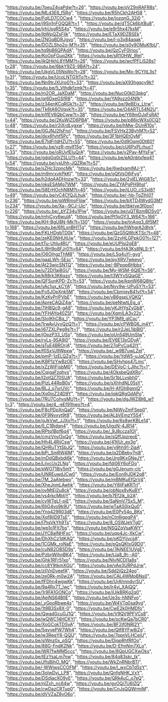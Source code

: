 "https://youtu.be/7peuZ4vaPdw?t=26",
"https://youtu.be/oVZ9nRAFR8s",
"https://youtu.be/MLd3E6_f5Rg",
"https://youtu.be/R5hCkh2AH58    ",
"https://youtu.be/FqlLD7COCw4   ",
"https://youtu.be/jozqnG_32i0 ",
"https://youtu.be/j9Sn1nFGQQ8?t=1 ",
"https://youtu.be/dT5Ck6bXBu8",
"https://youtu.be/jrhUsgR5S4s",
"https://youtu.be/e9r5hx47kxM",
"https://youtu.be/IbWpQZsFIik",
"https://youtu.be/ETaX9DZBSEk",
"https://youtu.be/ZNGqBDRJgvo",
"https://youtu.be/I-p3x84aqak",
"https://youtu.be/DOZLSho2o-M?t=35",
"https://youtu.be/s0y9OMuKfbU",
"https://youtu.be/tq9bB6QPAdA",
"https://youtu.be/QzCyF0lrioc",
"https://youtu.be/KoOpFGuq2Kk",
"https://youtu.be/sR1OHW_IReI",
"https://youtu.be/ikQHkhL8YMM?t=26",
"https://youtu.be/wcfPFLiS28s?t=28",
"https://youtu.be/6bkY9ZS-9BA?t=24",
"https://youtu.be/UkgVL05NsWo?t=28",
"https://youtu.be/Mo-9CYItL3s?t=31",
"https://youtu.be/UcoLNTG1tTo?t=32",
"https://youtu.be/Nn9trJXUrp0?t=33",
"https://youtu.be/aX93hgqcy9k?t=35",
"https://youtu.be/5_Vthdkfzmk?t=41",
"https://youtu.be/m2OR_JaXDaM",
"https://youtu.be/NucG0kD3pkg",
"https://youtu.be/qr6DxeGSfR8",
"https://youtu.be/YA9ozz04Nfk",
"https://youtu.be/z34enKCqRGk?t=37",
"https://youtu.be/9eBEix_Ltrw",
"https://youtu.be/Tk6tA6OVqvk?t=35",
"https://youtu.be/O4ARTL54N2U",
"https://youtu.be/p1fEV6QbCww?t=38",
"https://youtu.be/Y69mDJxFsRA?t=44",
"https://youtu.be/2KuWjZD6PBA",
"https://youtu.be/p86icWXs0CQ?t=48",
"https://youtu.be/r2jXrdLygxw",
"https://youtu.be/hMw-DUnR10s",
"https://youtu.be/0GJNJ2fsFno",
"https://youtu.be/FSVHx23ByhM?t=52",
"https://youtu.be/dxx6fvhf5Pc",
"https://youtu.be/3F1bHQEtOyM",
"https://youtu.be/E7ldFrIdHZU?t=55",
"https://youtu.be/0d9Oqm0Dt60?t=27",
"https://youtu.be/vzR-mvlf15g",
"https://youtu.be/cU6PxPLrhuc?t=33",
"https://youtu.be/oRUvfEIuQrA",
"https://youtu.be/y2Pay-MYsFw",
"https://youtu.be/gdqGq0rZ5LU?t=44",
"https://youtu.be/eA0nbtxfeq4?t=54",
"https://youtu.be/ysUhh-JQZRw?t=57",
"https://youtu.be/sZHc3zpncMk",
"https://youtu.be/6wdxamIMJ-Y",
"https://youtu.be/m9mrxvkPkKI",
"https://youtu.be/gQtVsO6jFyg",
"https://youtu.be/h2dqAADHnzw?t=33",
"https://youtu.be/2yIELWjG8Tc",
"https://youtu.be/oksESAMg7WM",
"https://youtu.be/ZYAPgPH9hsI",
"https://youtu.be/58ErHOchN8M?t=45",
"https://youtu.be/iLUO_cS3xl8?t=49",
"https://youtu.be/vC4CfQJLhuk",
"https://youtu.be/-hb-TgZlhI0?t=236",
"https://youtu.be/gjWRmoFIjjw",
"https://youtu.be/bXTD4WvdG3M?t=234",
"https://youtu.be/Xa--9CJ-Uic",
"https://youtu.be/tbktye3f0oo?t=226",
"https://youtu.be/_bYZ34u1Piw",
"https://youtu.be/uQTBzmBDSv0",
"https://youtu.be/mhjCyv6wulA",
"https://youtu.be/Pt1pOY3_W64?t=166",
"https://youtu.be/KH-BgU8N-Mk?t=130",
"https://youtu.be/tnAoq3_6f5M?t=168",
"https://youtu.be/6fILxnBH1Tg",
"https://youtu.be/hWhgrA2dhrk",
"https://youtu.be/FKLHDgbTD0k",
"https://youtu.be/QzG5QWcKTSc?t=48",
"https://youtu.be/zeKE0NHUtUw",
"https://youtu.be/2zvHLGPpkO0?t=127",
"https://youtu.be/tTu-Uhlu4RU",
"https://youtu.be/eUUPlsi2gE8",
"https://youtu.be/Ll9H9o8FJr0?t=64",
"https://youtu.be/HA3Ks8NLS-Y",
"https://youtu.be/O6OjhgzThM8",
"https://youtu.be/L5q4uYj-gyg",
"https://youtu.be/gaaLWh-5Esc",
"https://youtu.be/pyXRV7wkeyo",
"https://youtu.be/At23wicSNTQ",
"https://youtu.be/-BPpop6Hbbs",
"https://youtu.be/u72DI1aj8GU",
"https://youtu.be/My-WSM-6QlE?t=56",
"https://youtu.be/kR8rk3K6qzo",
"https://youtu.be/t3WYvSQiaGE",
"https://youtu.be/QFSunKPD-Zc?t=53",
"https://youtu.be/kpnW68Q8ltc",
"https://youtu.be/vAc1ux_kCYA",
"https://youtu.be/Nvv9w-UPuSY?t=53",
"https://youtu.be/Fo5JOpXnk5M",
"https://youtu.be/CbmjqyB41vI?t=54",
"https://youtu.be/KzKvPrIPVbE",
"https://youtu.be/yB6gspLVQKQ",
"https://youtu.be/ApreCAQiZ4w",
"https://youtu.be/peNtwtLEg_g",
"https://youtu.be/7iH8Qc9-gA8",
"https://youtu.be/yKJHYgZyGb8",
"https://youtu.be/YFHAYq40Z5I",
"https://youtu.be/XgmILA3y22s",
"https://youtu.be/SIoIKhCBq_I",
"https://youtu.be/YP3M9_gICsc",
"https://youtu.be/1rwAvUvvQzQ?t=1",
"https://youtu.be/cPWBG6_jn4Y",
"https://youtu.be/i67ZXLPeg9s?t=1",
"https://youtu.be/r2JeL1ibBI0",
"https://youtu.be/jOpzP33_USs",
"https://youtu.be/oUn549UmSlw",
"https://youtu.be/rvLs-9SA9i0",
"https://youtu.be/EV6E13xODyA",
"https://youtu.be/aTuE4BROrjA",
"https://youtu.be/27qPvCq42lY",
"https://youtu.be/f0SxVJ9Wpxw",
"https://youtu.be/_w9B7uwLZeI",
"https://youtu.be/pmP-1zELQZg?t=1",
"https://youtu.be/YdW5-uJqCVY",
"https://youtu.be/KBP1zYwBzOE",
"https://youtu.be/SHvhps47Lmc",
"https://youtu.be/xZzWiFjsbM0",
"https://youtu.be/DEVoC-LJIhc?t=1",
"https://youtu.be/CqigaFzqhys",
"https://youtu.be/4OksbeQdXRo",
"https://youtu.be/l2otQZ70SUA",
"https://youtu.be/Sr1bLLvsbh0",
"https://youtu.be/PizL44RpB0s",
"https://youtu.be/sXhhdNL05sY",
"https://youtu.be/BLJ_o7urUVc",
"https://youtu.be/H-AfGh8gmiQ",
"https://youtu.be/Xq0joZ24D9Y",
"https://youtu.be/iqkQRgGdAPo",
"https://youtu.be/7RU7CohvsMU?t=1",
"https://youtu.be/dgJWZiBt6_w?t=3",
"https://youtu.be/4_-eEf91hwo?t=4",
"https://youtu.be/F8cPDpXnQa0",
"https://youtu.be/NIWyZmFSep0",
"https://youtu.be/0F9Nvxyt9t8",
"https://youtu.be/ALbVEmzY5S4",
"https://youtu.be/gJkVwt_JJXo?t=1",
"https://youtu.be/6s8wrKBLe14",
"https://youtu.be/lI_C1Bjdqn4",
"https://youtu.be/UigzN-4JR14",
"https://youtu.be/RPtq1Bpf6q4",
"https://youtu.be/_9J8ccza1OI",
"https://youtu.be/cmzVnvl3xQg",
"https://youtu.be/sQffJpzreoE",
"https://youtu.be/Hh4L4RijCsw",
"https://youtu.be/41tIUr_ex3g",
"https://youtu.be/QHRuTYtSbJQ",
"https://youtu.be/y9hh91-2iaA",
"https://youtu.be/bPj_SmRW4lM",
"https://youtu.be/q2DBeby7ni8",
"https://youtu.be/mDdQBxbdj6k",
"https://youtu.be/Jrg9KxGNeJY",
"https://youtu.be/LijvcUx2LNg",
"https://youtu.be/fdi06Y6oFDo",
"https://youtu.be/pWO718iy5mY",
"https://youtu.be/gGJenum-clc",
"https://youtu.be/UNREuwdJCw0",
"https://youtu.be/Eon9jJDK2q8",
"https://youtu.be/7M_2aAIebwo",
"https://youtu.be/mBMKuEfQrV4",
"https://youtu.be/XheJnmLAwhk",
"https://youtu.be/Y6ljFaKRTrI",
"https://youtu.be/ovMtEj2u8ck",
"https://youtu.be/obNox8vKuBY",
"https://youtu.be/ys4rkcMbtjY",
"https://youtu.be/b7Ef2ik_b2A",
"https://youtu.be/cyWTgLf-piE",
"https://youtu.be/SaNmV7Sx5_M",
"https://youtu.be/6IiG4vo9k9U",
"https://youtu.be/wTaAS0jxQu0",
"https://youtu.be/Ynq429R03dE",
"https://youtu.be/E0Pv54o_BKs",
"https://youtu.be/Xqf8jID9TsE",
"https://youtu.be/nCtn6igpgP4",
"https://youtu.be/l7hsVkYh9Ts",
"https://youtu.be/8_OSWJeVTg0",
"https://youtu.be/wp1o1FIt7bs",
"https://youtu.be/NSQZqVsaKWY",
"https://youtu.be/JYC8aINHFxc",
"https://youtu.be/uqp4Jc-XkCw",
"https://youtu.be/DhXhCz1dKAQ",
"https://youtu.be/oKDYjjvcjjA",
"https://youtu.be/1CGMk_roNaE",
"https://youtu.be/pQsQKtxG9D0",
"https://youtu.be/cuN82OBSD9s",
"https://youtu.be/7AjNEE1UVgE",
"https://youtu.be/PzbnWihnBK4",
"https://youtu.be/tJa8_9t--A0",
"https://youtu.be/Ghk1RFr51xo",
"https://youtu.be/NIvNCDl1a8s",
"https://youtu.be/cc8Y9tkmXGU",
"https://youtu.be/vAe3URPdJrw",
"https://youtu.be/zjIVnDveefA",
"https://youtu.be/Sdd2iQz24po",
"https://youtu.be/ze0Rk-m0w2A",
"https://youtu.be/CAL4WMpBNs0",
"https://youtu.be/fFDhn4wgwKk",
"https://youtu.be/UrAhnndvrSU",
"https://youtu.be/9a4Rx7T_lwc",
"https://youtu.be/lr4vi_XAjQQ",
"https://youtu.be/1r9FA1GONCo",
"https://youtu.be/iUjkBRKg2q0",
"https://youtu.be/AejNS64BIlE",
"https://youtu.be/Ue3s-hNNFvo",
"https://youtu.be/_yGpoRbwe4s",
"https://youtu.be/W4VTq0sa9yg",
"https://youtu.be/1t8B3Sx8X-0",
"https://youtu.be/CwE2k0HMDfo",
"https://youtu.be/QwadGcuGJ1Q",
"https://youtu.be/V9QV9PFVCs8",
"https://youtu.be/wQWC14HCKYI",
"https://youtu.be/scKwQa7bCR0",
"https://youtu.be/XoGCokTDSyA",
"https://youtu.be/8F2jf0NRl2Y",
"https://youtu.be/5qyvePW7Wh4",
"https://youtu.be/Qtf8YFw8iZg",
"https://youtu.be/w3ReqY8-QQU",
"https://youtu.be/7ppnVLHCeiU",
"https://youtu.be/sIWnz0x_pSQ",
"https://youtu.be/DiqpRhfRfOo",
"https://youtu.be/88G-FndKZNk",
"https://youtu.be/D-EfmNm7XLo",
"https://youtu.be/WR7fwMM5ccc",
"https://youtu.be/8QpUGCXwOks",
"https://youtu.be/tEzYsaLm7nw",
"https://youtu.be/84q83skr_tk",
"https://youtu.be/JflsBihO_MQ",
"https://youtu.be/WkZnRNbrBTI",
"https://youtu.be/-WWjwsCCOFM",
"https://youtu.be/l_wxCbTd5zY",
"https://youtu.be/3oIwDvi_LP8",
"https://youtu.be/QnfgNHK_VxY",
"https://youtu.be/DSdjacXO9yE",
"https://youtu.be/QRk4uC_o7eQ",
"https://youtu.be/nIZxh_nc64w",
"https://youtu.be/gvOQi7U6IZQ",
"https://youtu.be/cwDazCRTup0",
"https://youtu.be/CnJsQQWrmiM",
"https://youtu.be/dVVZaZ8yO6o",


















































































































































































































